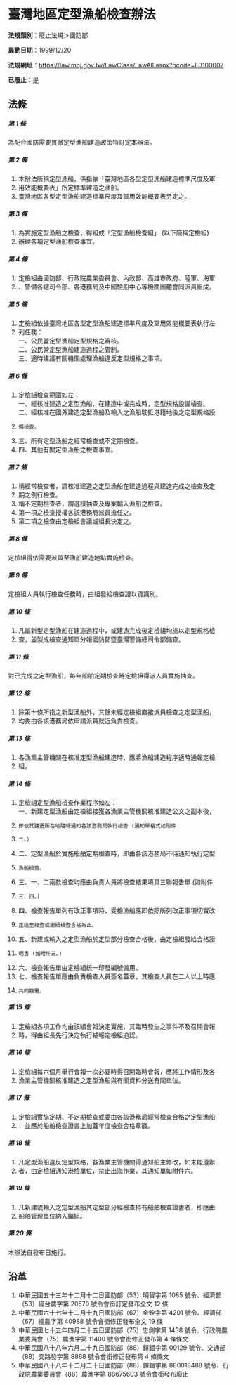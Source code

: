 # 臺灣地區定型漁船檢查辦法

**法規類別**：廢止法規＞國防部

**異動日期**：1999/12/20  

**法規網址**：https://law.moj.gov.tw/LawClass/LawAll.aspx?pcode=F0100007

**已廢止**：是



## 法條
##### 第 1 條
為配合國防需要貫徹定型漁船建造政策特訂定本辦法。

##### 第 2 條
1. 本辦法所稱定型漁船，係指依「臺灣地區各型定型漁船建造標準尺度及軍
1. 用效能概要表」所定標準建造之漁船。
1. 臺灣地區各型定型漁船建造標準尺度及軍用效能概要表另定之。

##### 第 3 條
1. 為實施定型漁船之檢查，得組成「定型漁船檢查組」 (以下簡稱定檢組)
1. 辦理各項定型漁船檢查事宜。

##### 第 4 條
1. 定檢組由國防部、行政院農業委員會、內政部、高雄市政府、陸軍、海軍
1. 、警備各總司令部、各港務局及中國驗船中心等機關團體會同派員組成。

##### 第 5 條
1. 定檢組依據臺灣地區各型定型漁船建造標準尺度及軍用效能概要表執行左
1. 列任務：  
一、公民營定型漁船定型規格之審核。  
二、公民營定型漁船建造過程之管制。  
三、適時建議有關機關處理漁船違反定型規格之事項。

##### 第 6 條
1. 定檢組檢查範圍如左：  
一、經核准建造之定型漁船，在建造中或完成時，定型規格設備檢查。  
二、經核准在國外建造定型漁船及輸入之漁船駛抵港籍地後之定型規格設
1.     備檢查。
1. 三、所有定型漁船之經常檢查或不定期檢查。
1. 四、其他有關定型漁船之檢查事宜。

##### 第 7 條
1. 稱經常檢查者，謂核准建造之定型漁船在建造過程與建造完成之檢查及定
1. 期之例行檢查。
1. 稱不定期檢查者，謂選樣抽查及專案輸入漁船之檢查。
1. 第一項之檢查授權各該港務局派員擔任之。
1. 第二項之檢查由定檢組會議或組長決定之。

##### 第 8 條
定檢組得依需要派員至漁船建造地點實施檢查。

##### 第 9 條
定檢組人員執行檢查任務時，由組發給檢查證以資識別。

##### 第 10 條
1. 凡屬新型定型漁船在建造過程中，或建造完成後定檢組均施以定型規格檢
1. 查，並製成檢查通知單分報國防部暨臺灣警備總司令部備查。

##### 第 11 條
對已完成之定型漁船，每年船舶定期檢查時定檢組得派人員實施抽查。

##### 第 12 條
1. 除第十條所指之新型漁船外，其餘未經定檢組直接派員檢查之定型漁船，
1. 均委由各該港務局依申請派員就近負責檢查。

##### 第 13 條
1. 各漁業主管機關在核准定型漁船建造時，應將漁船建造程序適時通報定檢
1. 組。

##### 第 14 條
1. 定檢組定型漁船檢查作業程序如左：  
一、新建定型漁船由定檢組接獲各漁業主管機關核准建造公文之副本後，
1.     即依其建造所在地隨時通知各該港務局執行檢查 (通知單格式如附件
1.     二。)
1. 二、定型漁船於實施船舶定期檢查時，即由各該港務局不待通知執行定型
1.     漁船檢查。
1. 三、一、二兩款檢查均應由負責人員將檢查結果填具三聯報告單 (如附件
1.     三、四。)
1. 四、檢查報告單列有改正事項時，受檢漁船應即依照所列改正事項切實改
1.     正迨至複查或繼續檢查合格為止。
1. 五、新建或輸入之定型漁船於定型部分檢查合格後，由定檢組發給合格證
1.     明書 (如附件五。)
1. 六、檢查報告單由定檢組統一印發編號備用。
1. 七、檢查報告單應由負責檢查人員簽名蓋章，其檢查人員在二人以上時應
1.     共同簽署。

##### 第 15 條
1. 定檢組各項工作均由該組會報決定實施，其臨時發生之事件不及召開會報
1. 時，得由組長先行決定執行補報定檢組追認。

##### 第 16 條
1. 定檢組每六個月舉行會報一次必要時得召開臨時會報，應將工作情形及各
1. 漁業主管機關核准建造之定型漁船與有關資料分送有關單位。

##### 第 17 條
1. 定檢組實施定期、不定期檢查或委由各該港務局經常檢查合格之定型漁船
1. ，並應於船舶檢查證書上加蓋年度檢查合格章戳。

##### 第 18 條
1. 凡定型漁船違反定型規格，各漁業主管機關得通知船主修改，如未能遵辦
1. 者，由定檢組通知港檢單位，禁止出海作業，其通知單如附件六。

##### 第 19 條
1. 凡新建或輸入之定型漁船其定型部分經檢查持有船舶檢查證書者，即應由
1. 船舶管理單位納入編組。

##### 第 20 條
本辦法自發布日施行。

## 沿革
1. 中華民國五十三年十二月十二日國防部（53）明智字第 1085 號令、經濟部（53）經台農字第 20579  號令會銜訂定發布全文 12 條
1. 中華民國六十七年十二月十九日國防部（67）金銓字第 4201 號令、經濟部（67）經農字第 40988 號令會銜修正發布全文 19  條
1. 中華民國七十五年四月二十五日國防部（75）忠側字第 1438 號令、行政院農業委員會（75）農漁字第 11400 號令會銜修正發布第 4 條條文
1. 中華民國八十八年六月二十九日國防部（88）鐸錮字第 09129  號令、交通部（88）交路發字第 8868 號令會銜修正發布第 4  條條文
1. 中華民國八十八年十二月二十日國防部（88）鐸錮字第 880018488  號令、行政院農業委員會（88）農漁字第 88675603 號令會銜發布廢止
